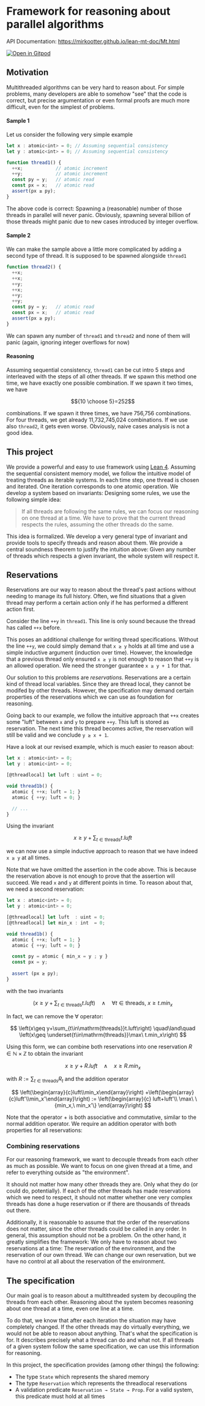 # Framework for reasoning about parallel algorithms
API Documentation: https://mirkootter.github.io/lean-mt-doc/Mt.html

[![Open in Gitpod](https://gitpod.io/button/open-in-gitpod.svg)](https://gitpod.io/#https://github.com/mirkootter/lean-mt)

## Motivation
Multithreaded algorithms can be very hard to reason about. For simple problems, many developers are able to somehow "see" that the code is correct, but precise argumentation or even formal proofs are much more difficult, even for the simplest of problems.
#### Sample 1
Let us consider the following very simple example
```typescript
let x : atomic<int> = 0; // Assuming sequential consistency
let y : atomic<int> = 0; // Assuming sequential consistency

function thread1() {
  ++x;            // atomic increment
  ++y;            // atomic increment
  const py = y;   // atomic read
  const px = x;   // atomic read
  assert(px ≥ py);
}
```
The above code is correct: Spawning a (reasonable) number of those threads in parallel will never panic. Obviously, spawning several billion of those threads might panic due to new cases introduced by integer overflow.
#### Sample 2
We can make the sample above a little more complicated by adding a second type of thread. It is supposed to be spawned alongside `thread1`
```typescript
function thread2() {
  ++x;
  ++x;
  ++y;
  ++x;
  ++y;
  ++y;
  const py = y;   // atomic read
  const px = x;   // atomic read
  assert(px ≥ py);
}
```
We can spawn any number of `thread1` and `thread2` and none of them will panic (again, ignoring integer overflows for now)
#### Reasoning
Assuming sequential consistency, `thread1` can be cut intro 5 steps and interleaved with the steps of all other threads. If we spawn this method one time, we have exactly one possible combination. If we spawn it two times, we have

$${10 \choose 5}=252$$

combinations. If we spawn it three times, we have 756,756 combinations. For four threads, we get already 11,732,745,024 combinations. If we use also `thread2`, it gets even worse. Obviously, naive cases analysis is not a good idea.
## This project
We provide a powerful and easy to use framework using [Lean 4](https://leanprover.github.io/). Assuming the sequential consistent memory model, we follow the intuitive model of treating threads as iterable systems. In each time step, one thread is chosen and iterated. One iteration corresponds to one atomic operation.
We develop a system based on invariants: Designing some rules, we use the following simple idea:

> If all threads are following the same rules, we can focus our reasoning on one thread at a time. We have to prove that the current thread respects the rules, assuming the other threads do the same.

This idea is formalized. We develop a very general type of invariant and provide tools to specify threads and reason about them. We provide a central soundness theorem to justify the intuition above: Given any number of threads which respects a given invariant, the whole system will respect it.

## Reservations

Reservations are our way to reason about the thread's past
actions without needing to manage its full history. Often, we find
situations that a given thread may perform a certain action
only if he has performed a different action first.

Consider the line `++y` in `thread1`. This line is only sound
because the thread has called `++x` before.

This poses an additional challenge for writing thread specifications.
Without the line `++y`, we could simply demand that `x ≥ y` holds
at all time and use a simple inductive argument (induction over time).
However, the knowledge that a previous thread only ensured `x ≥ y`
is not enough to reason that `++y` is an allowed operation. We need
the stronger guarantee `x ≥ y + 1` for that.

Our solution to this problems are *reservations*. Reservations
are a certain kind of thread local variables. Since they are
thread local, they cannot be modifed by other threads. However,
the specification may demand certain properties of the
reservations which we can use as foundation for reasoning.

Going back to our example, we follow the intuitive approach
that `++x` creates some "luft" between `x` and `y` to prepare
`++y`. This luft is stored as reservation. The next time this
thread becomes active, the reservation will still be valid
and we conclude `y ≥ x + 1`.

Have a look at our revised example, which is much easier to
reason about:
```typescript
let x : atomic<int> = 0;
let y : atomic<int> = 0;

[@threadlocal] let luft : uint = 0;

void thread1b() {
  atomic { ++x; luft = 1; }
  atomic { ++y; luft = 0; }

  // ...
}
```
Using the invariant 

$$x\geq y+\sum_{t\in\mathrm{threads}}t.luft$$

we can now use a simple inductive approach to reason that
we have indeed `x ≥ y` at all times.

Note that we have omitted the assertion in the code above. This is
because the reservation above is not enough to prove that the
assertion will succeed. We read `x` and `y` at different points in
time. To reason about that, we need a second reservation:
```typescript
let x : atomic<int> = 0;
let y : atomic<int> = 0;

[@threadlocal] let luft  : uint = 0;
[@threadlocal] let min_x : int  = 0;

void thread1b() {
  atomic { ++x; luft = 1; }
  atomic { ++y; luft = 0; }

  const py = atomic { min_x = y ; y }
  const px = y;
  
  assert (px ≥ py);
}
```
with the two invariants

$$
  \left(x\geq y+\sum_{t\in\mathrm{threads}}t.luft\right)
  \quad\land\quad
  \forall {t\in\mathrm{threads}},\ x\geq t.min_x
$$

In fact, we can remove the $\forall$ operator:

$$
  \left(x\geq y+\sum_{t\in\mathrm{threads}}t.luft\right)
  \quad\land\quad
  \left(x\geq \underset{t\in\mathrm{threads}}\max\ t.min_x\right)
$$

Using this form, we can combine both reservations into one reservation
$R\in\mathbb{N}\times\mathbb{Z}$ to obtain the invariant

$$x\geq y+R.luft\quad\land\quad x\geq R.min_x$$

with $R:=\sum_{t\in\mathrm{threads}}R_t$ and the addition operator

$$
  \left(\begin{array}{c}luft\\min_x\end{array}\right)
  +\left(\begin{array}{c}luft'\\min_x'\end{array}\right)
  :=
  \left(\begin{array}{c}
    luft+luft'\\
    \max\ \{min_x,\ min_x'\}
  \end{array}\right)
$$

Note that the operator $+$ is both associative and commutative,
similar to the normal addition operator. We require an addition
operator with both properties for all reservations:

### Combining reservations

For our reasoning framework, we want to decouple threads from
each other as much as possible. We want to focus on one given
thread at a time, and refer to everything outside as "the environment".

It should not matter how many other threads they are. Only what
they do (or could do, potentially). If each of the other threads
has made reservations which we need to respect, it should not
matter whether one very complex threads has done a huge reservation
or if there are thousands of threads out there.

Additionally, it is reasonable to assume that the order of the
reservations does not matter, since the other threads could be
called in any order. In general, this assumption should not be
a problem. On the other hand, it greatly simplifies the framework:
We only have to reason about two reservations at a time: The
reservation of the environment, and the reservation of our own thread.
We can change our own reservation, but we have no control at all about
the reservation of the environment.

## The specification

Our main goal is to reason about a multithreaded system by
decoupling the threads from each other. Reasoning about the system
becomes reasoning about one thread at a time, even one line at a time.

To do that, we know that after each iteration the situation may have
completely changed. If the other threads may do virtually everything,
we would not be able to reason about anything. That's what the
specification is for. It describes precisely what a thread can do
and what not. If all threads of a given system follow the same
specification, we can use this information for reasoning.

In this project, the specification provides (among other things)
the following:
* The type `State` which represents the shared memory
* The type `Reservation` which represents the threadlocal reservations
* A validation predicate `Reservation → State → Prop`. For a valid
  system, this predicate must hold at all times
